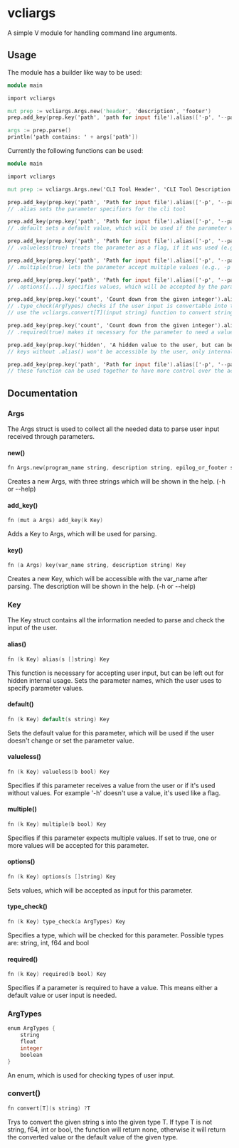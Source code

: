 # vcliargs
A simple V module for handling command line arguments.

## Usage

The module has a builder like way to be used:

```v
module main

import vcliargs

mut prep := vcliargs.Args.new('header', 'description', 'footer')
prep.add_key(prep.key('path', 'path for input file').alias(['-p', '--path']).multiple(true))

args := prep.parse()
println('path contains: ' + args['path'])

```

Currently the following functions can be used:

```v
module main

import vcliargs

mut prep := vcliargs.Args.new('CLI Tool Header', 'CLI Tool Description', 'CLI Tool Footer')

prep.add_key(prep.key('path', 'Path for input file').alias(['-p', '--path']))
// .alias sets the parameter specifiers for the cli tool

prep.add_key(prep.key('path', 'Path for input file').alias(['-p', '--path']).default('~/Documents/'))
// .default sets a default value, which will be used if the parameter wasn't used by the user

prep.add_key(prep.key('path', 'Path for input file').alias(['-p', '--path']).valueless(true))
// .valueless(true) treats the parameter as a flag, if it was used (e.g., -p) it exist after parse(), otherwise it doesn't

prep.add_key(prep.key('path', 'Path for input file').alias(['-p', '--path']).multiple(true))
// .multiple(true) lets the parameter accept multiple values (e.g., -p /mnt/ /var/log/)

prep.add_key(prep.key('path', 'Path for input file').alias(['-p', '--path']).options(['ABC', 'XYZ']))
// .options([...]) specifies values, which will be accepted by the parameter, other values will be rejected

prep.add_key(prep.key('count', 'Count down from the given integer').alias(['-c', '--count']).type_check(vcliargs.ArgTypes.integer))
// .type_check(ArgTypes) checks if the user input is convertable into the specified data type. Supported types are string, integer (int), float (f64) and boolean (bool).
// use the vcliargs.convert[T](input string) function to convert strings form the map you receive from parse() or cast it yourself.

prep.add_key(prep.key('count', 'Count down from the given integer').alias(['-c', '--count']).required(true))
// .required(true) makes it necessary for the parameter to need a value. THe value can come from default or user input.

prep.add_key(prep.key('hidden', 'A hidden value to the user, but can be used internally.').default('something'))
// keys without .alias() won't be accessible by the user, only internally through code.

prep.add_key(prep.key('path', 'Path for input file').alias(['-p', '--path']).default('~/').multiple(true))
// these function can be used together to have more control over the accepted input

```

## Documentation

### Args

The Args struct is used to collect all the needed data to parse user input received through parameters.

#### new()

```v
fn Args.new(program_name string, description string, epilog_or_footer string) Args
```

Creates a new Args, with three strings which will be shown in the help. (-h or --help)

#### add_key()

```v
fn (mut a Args) add_key(k Key)
```

Adds a Key to Args, which will be used for parsing.

#### key()

```v
fn (a Args) key(var_name string, description string) Key
```

Creates a new Key, which will be accessible with the var_name after parsing. The description will be shown in the help. (-h or --help)

### Key

The Key struct contains all the information needed to parse and check the input of the user.

#### alias()

```v
fn (k Key) alias(s []string) Key
```

This function is necessary for accepting user input, but can be left out for hidden internal usage. Sets the parameter names, which the user uses to specify parameter values.

#### default()

```v
fn (k Key) default(s string) Key
```

Sets the default value for this parameter, which will be used if the user doesn't change or set the parameter value.

#### valueless()

```v
fn (k Key) valueless(b bool) Key
```

Specifies if this parameter receives a value from the user or if it's used without values. For example '-h' doesn't use a value, it's used like a flag.

#### multiple()

```v
fn (k Key) multiple(b bool) Key
```

Specifies if this parameter expects multiple values. If set to true, one or more values will be accepted for this parameter.

#### options()

```v
fn (k Key) options(s []string) Key
```

Sets values, which will be accepted as input for this parameter.

#### type_check()

```v
fn (k Key) type_check(a ArgTypes) Key
```

Specifies a type, which will be checked for this parameter. Possible types are: string, int, f64 and bool

#### required()

```v
fn (k Key) required(b bool) Key
```

Specifies if a parameter is required to have a value. This means either a default value or user input is needed.

### ArgTypes

```v
enum ArgTypes {
    string
    float
    integer
    boolean
}
```

An enum, which is used for checking types of user input.


### convert()

```v
fn convert[T](s string) ?T
```

Trys to convert the given string s into the given type T. If type T is not string, f64, int or bool, the function will return none, otherwise it will return the converted value or the default value of the given type.
